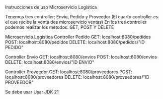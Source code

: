 Instrucciones de uso Microservicio Logistica

Tenemos tres controller: Envio, Pedido y Proveedor
(El cuarto controller es el que recibe la venta des microservicio ventas)
En los tres controller podemos realizar los metodos: GET, POST Y DELETE

Microservicio Logistica
Controller Pedido
GET: localhost:8080/pedidos
POST: localhost:8080/pedidos
DELETE: localhost:8080/pedidos/"ID PEDIDO"

Controller Envio
GET: localhost:8080/envios
POST: localhost:8080/envios
DELETE: localhost:8080/envios/"ID ENVIO"

Controller Proveedor
GET: localhost:8080/proveedores
POST: localhost:8080/proveedores
DELETE: localhost:8080/proveedores/"ID PROVEEDOR"

Se debe usar Usar JDK 21
